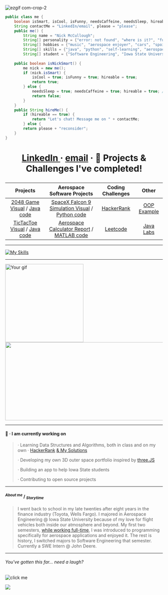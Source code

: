 ![ezgif com-crop-2](https://user-images.githubusercontent.com/91184284/232549394-da6c3eb5-e05e-44f8-9554-79f6ba9ebf4d.gif)


```java
public class me {
	boolean isSmart, isCool, isFunny, needsCaffeine, needsSleep, hireable; 
	String contactMe = "LinkedIn/email", please = "please";
	public me() {
		String name = "Nick McCullough";
		String[] personality = {"error: not found", "where is it?", "funny", "motivated"};
		String[] hobbies = {"music", "aerospace enjoyer", "cars", "spoiling doggo", "gaming"};
		String[] skills = {"java", "python", "self-learning", "aerospace background", "leadership", "teamwork"};
		String[] student = {"Software Engineering", "Iowa State University", "expected graduation 2025"};
		
	public boolean isNickSmart() {
		me nick = new me();
		if (nick.isSmart) {
			isCool = true; isFunny = true; hireable = true;
			return true;
		} else {
			needsSleep = true; needsCaffeine = true; hireable = true; // please hire me anyway
			return false;
		} 
	}
	public String hireMe() {
		if (hireable == true) {
			return "Let's chat! Message me on " + contactMe;
		} else {
		return please + "reconsider";
	}
}
```






 # <p align="center"> <a href="https://www.linkedin.com/in/mccnick/">LinkedIn </a> · <a href="mailto:nickmcc@iastate.edu"> email</a> · 🧩 Projects & Challenges I've completed!  </p> 


| Projects  | Aerospace Software Projects |  Coding Challenges   | Other |
| :-------------: | :-------------: | :-------------: | :-------------: |
| <a href="https://user-images.githubusercontent.com/91184284/232322694-6c8ceb66-9118-4066-a43c-5214a4083cb1.gif">2048 Game Visual</a> / <a href="https://github.com/mccnick/COMS-227/blob/main/HW3/HW03/src/hw3/ConnectGame.java">Java code</a>  | <a href="https://user-images.githubusercontent.com/91184284/232335618-21af470a-1634-4918-bc83-1c0c69ed4133.gif">SpaceX Falcon 9 Simulation Visual</a> / <a href="https://github.com/mccnick/AERE-160/blob/main/SpaceXRocketSimulation.py">Python code</a> | <a href="https://github.com/mccnick/HackerRank-Solutions">HackerRank</a> |<a href="https://github.com/mccnick/COMS-227/blob/main/HW2/HW02/src/hw2/ThreeCushion.java">OOP Example</a>   
| <a href="https://user-images.githubusercontent.com/91184284/229703311-da007f9a-ea7c-4629-a577-32b01e902073.gif">TicTacToe Visual</a> / <a href="https://github.com/mccnick/TicTacToe/blob/main/TicTacToe/src/zzzTicTacToe/TicTacToe.java">Java code</a>  |  <a href="https://github.com/mccnick/DensityAltitudeCalculator/blob/main/Nick%20McCullough%20-%20Project%201.pdf">Aerospace Calculator Report</a> / <a href="https://github.com/mccnick/DensityAltitudeCalculator/blob/main/DensityAltCalc.m">MATLAB code</a>    | <a href="https://github.com/mccnick/Leetcode-Solutions">Leetcode</a> | <a href="https://github.com/mccnick/COMS-227">Java Labs</a>
_______


[![My Skills](https://skillicons.dev/icons?i=java,eclipse,py,vscode,react,js,threejs,vue,nodejs,c,cpp,html,css,git,latex)](https://skillicons.dev)

_______



 

  
<!--
<a href="https://github.com/mccnick/Leetcode-Solutions">Leetcode</a> 
<a href="https://github.com/mccnick/HackerRank-Solutions">HackerRank</a> 




<div style="display: flex; align-items: center;">
  <div style="flex: 1;">
    <h3>🧩 · Visuals of projects I've completed!</h3>
    <h5>Java Projects</h5>
    <ul>
      <li><a href="https://user-images.githubusercontent.com/91184284/232322694-6c8ceb66-9118-4066-a43c-5214a4083cb1.gif">2048 game</a> / <a href="https://github.com/mccnick/COMS-227/blob/main/HW3/HW03/src/hw3/ConnectGame.java">Java code</a></li>
      <li><a href="https://user-images.githubusercontent.com/91184284/229703311-da007f9a-ea7c-4629-a577-32b01e902073.gif">TicTacToe</a> / <a href="https://github.com/mccnick/TicTacToe/blob/main/TicTacToe/src/zzzTicTacToe/TicTacToe.java">Java code</a></li>
    </ul>
    <h5>Aerospace Software Projects</h5>
    <ul>
      <li><a href="https://user-images.githubusercontent.com/91184284/232335618-21af470a-1634-4918-bc83-1c0c69ed4133.gif">SpaceX Falcon 9 Simulation</a> / <a href="https://github.com/mccnick/AERE-160/blob/main/SpaceXRocketSimulation.py">Python code</a></li>
      <li><a href="https://github.com/mccnick/DensityAltitudeCalculator/blob/main/Nick%20McCullough%20-%20Project%201.pdf">Aerospace Calculator Report</a> / <a href="https://github.com/mccnick/DensityAltitudeCalculator/blob/main/DensityAltCalc.m">MATLAB code</a></li>
    </ul>
  </div>
  <div>
   
  </div>
</div>
-->




 <img src="https://user-images.githubusercontent.com/91184284/232395192-d8884757-79af-4b8b-9e43-384513f3672f.gif" alt="Your gif" height="250"/><img src="https://spotify-recently-played-readme.vercel.app/api?user=7iosa6zosbstnzn6jxm1s0qqc&count=3&width=570" height="250" width="670"/>  


_______

#### 🌱 · I am currently working on
> · Learning Data Structures and Algorithms, both in class and on my own · [HackerRank](https://www.hackerrank.com/nickmcc) [& My Solutions](https://github.com/mccnick/HackerRank-Problems)
>
> · Developing my own 3D outer space portfolio inspired by [three.JS](https://threejs.org/)
>
> · Building an app to help Iowa State students
>
> · Contributing to open source projects

_______
#### <sup>*About me*</sup> / <sub>*Storytime*</sub>
>I went back to school in my late twenties after eight years in the finance industry (Toyota, Wells Fargo). I majored in Aerospace Engineering @ Iowa State University because of my love for flight vehicles both inside our atmosphere and beyond. My first two semesters, [while working full-time](https://www.registrar.iastate.edu/sites/default/files/uploads/info/DeansListF21Updated418.pdf "Dean's List"), I was introduced to programming specifically for aerospace applications and enjoyed it. The rest is history, I switched majors to Software Engineering that semester. Currently a SWE Intern @ John Deere.

_______
###### You've gotten this far... need a laugh?
![](https://readme-jokes.vercel.app/api "click me")


![](https://komarev.com/ghpvc/?username=mccnick&color=blue&label=Views+on+Nick's+GitHub:&style=for-the-square)

<!--
**mccnick/mccnick** is a ✨ _special_ ✨ repository because its `README.md` (this file) appears on your GitHub profile.

// <p align="center">text</p>


// github most used programming languages chart (too much jupyter notebook)
![Most Committed Languages](https://github-readme-stats.vercel.app/api/top-langs/?username=mccnick&layout=compact&theme=theme)

// falcon9 gif
![image](https://user-images.githubusercontent.com/91184284/232395192-d8884757-79af-4b8b-9e43-384513f3672f.gif)
 
// falcon9 centered
<p align="center">
  <img src="https://user-images.githubusercontent.com/91184284/232395192-d8884757-79af-4b8b-9e43-384513f3672f.gif" alt="animated" />
</p>


// spotify
![Nick's recently played](https://spotify-recently-played-readme.vercel.app/api?user=7iosa6zosbstnzn6jxm1s0qqc&count=3&width=900&height=200)
![Spotify recently played](https://spotify-recently-played-readme.vercel.app/api?user=7iosa6zosbstnzn6jxm1s0qqc&count=3)

![finance](https://user-images.githubusercontent.com/91184284/232307962-e49c14f1-5fa5-451e-a068-d00e0ad2bc82.png)
-->
